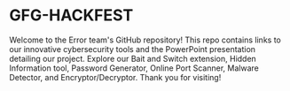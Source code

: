 # GFG-HACKFEST
Welcome to the Error team's GitHub repository! This repo contains links to our innovative cybersecurity tools and the PowerPoint presentation detailing our project. Explore our Bait and Switch extension, Hidden Information tool, Password Generator, Online Port Scanner, Malware Detector, and Encryptor/Decryptor. Thank you for visiting!
